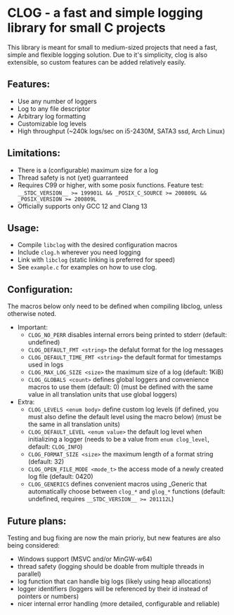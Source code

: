 # CLOG - a fast and simple logging library for small C projects

This library is meant for small to medium-sized projects that need a fast, simple and flexible
logging solution. Due to it's simplicity, clog is also extensible, so custom features can be added relatively easily.

## Features:
- Use any number of loggers
- Log to any file descriptor
- Arbitrary log formatting
- Customizable log levels
- High throughput (~240k logs/sec on i5-2430M, SATA3 ssd, Arch Linux)

## Limitations:
- There is a (configurable) maximum size for a log
- Thread safety is not (yet) guarranteed
- Requires C99 or higher, with some posix functions. Feature test: `__STDC_VERSION__ >= 199901L && _POSIX_C_SOURCE >= 200809L && _POSIX_VERSION >= 200809L`
- Officially supports only GCC 12 and Clang 13

## Usage:
- Compile `libclog` with the desired configuration macros
- Include `clog.h` wherever you need logging
- Link with `libclog` (static linking is preferred for speed)
- See `example.c` for examples on how to use clog.

## Configuration:
The macros below only need to be defined when compiling libclog, unless otherwise noted.
- Important:
	- `CLOG_NO_PERR` disables internal errors being printed to stderr (default: undefined)
	- `CLOG_DEFAULT_FMT <string>` the defalut format for the log messages
	- `CLOG_DEFAULT_TIME_FMT <string>` the default format for timestamps used in logs
	- `CLOG_MAX_LOG_SIZE <size>` the maximum size of a log (default: 1KiB)
	- `CLOG_GLOBALS <count>` defines global loggers and convenience macros to use them (default: 0) (must be defined with the same value in all translation units that use global loggers)
- Extra:
	- `CLOG_LEVELS <enum body>` define custom log levels (if defined, you must also define the default level using the macro below) (must be the same in all translation units)
	- `CLOG_DEFAULT_LEVEL <enum value>` the default log level when initializing a logger (needs to be a value from `enum clog_level`, default: `CLOG_INFO`)
	- `CLOG_FORMAT_SIZE <size>` the maximum length of a format string (default: 32)
	- `CLOG_OPEN_FILE_MODE <mode_t>` the access mode of a newly created log file (default: 0420)
	- `CLOG_GENERICS` defines convenient macros using _Generic that automatically choose between `clog_*` and `glog_*` functions (default: undefined, requires `__STDC_VERSION__ >= 201112L`)

## Future plans:
Testing and bug fixing are now the main prioriy, but new features are also being considered:
- Windows support (MSVC and/or MinGW-w64)
- thread safety (logging should be doable from multiple threads in parallel)
- log function that can handle big logs (likely using heap allocations)
- logger identifiers (loggers will be referenced by their id instead of pointers or numbers)
- nicer internal error handling (more detailed, configurable and reliable)
